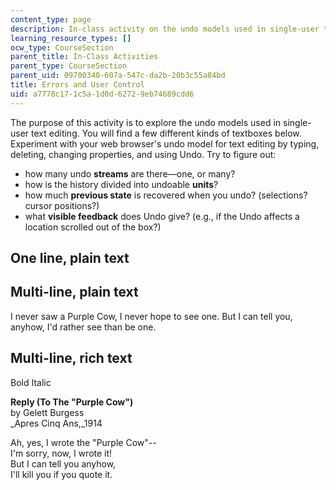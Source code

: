 ```yaml
---
content_type: page
description: In-class activity on the undo models used in single-user text editing.
learning_resource_types: []
ocw_type: CourseSection
parent_title: In-Class Activities
parent_type: CourseSection
parent_uid: 09700340-607a-547c-da2b-20b3c55a84bd
title: Errors and User Control
uid: a7778c17-1c5a-1d0d-6272-9eb74689cdd6
---
```


The purpose of this activity is to explore the undo models used in single-user text editing. You will find a few different kinds of textboxes below. Experiment with your web browser's undo model for text editing by typing, deleting, changing properties, and using Undo. Try to figure out:

*   how many undo **streams** are there—one, or many?
*   how is the history divided into undoable **units**?
*   how much **previous state** is recovered when you undo? (selections? cursor positions?)
*   what **visible feedback** does Undo give? (e.g., if the Undo affects a location scrolled out of the box?)

One line, plain text
--------------------

Multi-line, plain text
----------------------

I never saw a Purple Cow, I never hope to see one. But I can tell you, anyhow, I'd rather see than be one.

Multi-line, rich text
---------------------

Bold Italic

**Reply (To The "Purple Cow")**  
by Gelett Burgess  
_Apres Cinq Ans,_1914

Ah, yes, I wrote the "Purple Cow"--  
I'm sorry, now, I wrote it!  
But I can tell you anyhow,  
I'll kill you if you quote it.